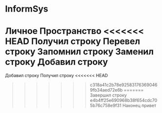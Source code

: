 # InformSys
Личное Пространство
<<<<<<< HEAD
Получил строку
Перевел строку
Запомнил строку
Заменил строку
Добавил строку
=======
Добавил строку
Получил строку
<<<<<<< HEAD
>>>>>>> c318a41c2b78e925831763690469fb34aed72e6b
=======
Завершил строку
>>>>>>> e4b4ff25e690968b38f654cdc705b76c758e9f31
Наконец
>>>>>>> привет
>>>>>>
